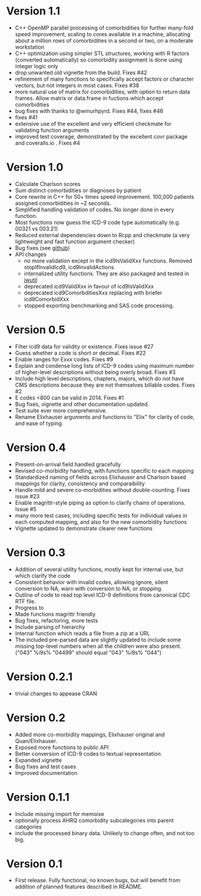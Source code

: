 # Version 1.1

 * C++ OpenMP parallel processing of comorbidities for further many-fold speed improvement, scaling to cores available in a machine, allocating about a million rows of comorbidities in a second or two, on a moderate workstation
 * C++ optimization using simpler STL structures, working with R factors (converted automatically) so comorbidity assignment is done using integer logic only
 * drop unwanted old vignette from the build. Fixes #42
 * refinement of many functions to specifically accept factors or character vectors, but not integers in most cases. Fixes #38
 * more natural use of matrix for comorbidities, with option to return data frames. Allow matrix or data.frame in fuctions which accept comorbidities
 * bug fixes with thanks to @wmurhpyrd. Fixes #44, fixes #46
 * fixes #41
 * extensive use of the excellent and very efficient checkmate for validating function arguments
 * improved test coverage, demonstrated by the excellent covr package and coveralls.io . Fixes #4
 
# Version 1.0

* Calculate Charlson scores
* Sum distinct comorbidities or diagnoses by patient
* Core rewrite in C++ for 50+ times speed improvement. 100,000 patients assigned comorbidities in ~2 seconds.
* Simplified handling validation of codes. No longer done in every function.
* Most functions now guess the ICD-9 code type automatically (e.g. 00321 vs 003.21)
* Reduced external dependencies down to Rcpp and checkmate (a very lightweight and fast function argument checker)
* Bug fixes (see [github](https://github.com/jackwasey/icd9/issues?q=is%3Aissue+is%3Aclosed))
* API changes
    - no more validation except in the icd9IsValidXxx functions. Removed stopIfInvalidIcd9, icd9InvalidActions
    - internalized utility functions. They are also packaged and tested in [jwutil](http://cran.r-project.org/web/packages/jwutil/index.html)
    - deprecated icd9ValidXxx in favour of icd9IsValidXxx
    - deprecated icd9ComorbditiesXxx replacing with briefer icd9ComorbidXxx
    - stopped exporting benchmarking and SAS code processing.

# Version 0.5

* Filter icd9 data for validity or existence. Fixes issue #27
* Guess whether a code is short or decimal. Fixes #22
* Enable ranges for Exxx codes. Fixes #9
* Explain and condense long lists of ICD-9 codes using maximum number of higher-level descriptions without being overly broad. Fixes #3
* Include high level descriptions, chapters, majors, which do not have CMS descriptions because they are not themselves billable codes. Fixes #2
* E codes <800 can be valid in 2014. Fixes #1
* Bug fixes, vignette and other documentation updated.
* Test suite ever more comprehensive.
* Rename Elixhauser arguments and functions to "Elix" for clarity of code, and ease of typing.

# Version 0.4

* Present-on-arrival field handled gracefully
* Revised co-morbidity handling, with functions specific to each mapping
* Standardized naming of fields across Elixhauser and Charlson based mappings for clarity, consistency and comparaibility
* Handle mild and severe co-morbidities without double-counting. Fixes issue #23
* Enable magrittr-style piping as option to clarify chains of operations. Issue #5
* many more test cases, including specific tests for individual values in each computed mapping, and also for the new comorbidity functions
* Vignette updated to demonstrate clearer new functions

# Version 0.3

* Addition of several utility functions, mostly kept for internal use, but which clarify the code
* Consistent behavior with invalid codes, allowing ignore, silent conversion to NA, warn with conversion to NA, or stopping.
* Outline of code to read top level ICD-9 definitions from canonical CDC RTF file.
* Progress to
* Made functions magrittr friendly
* Bug fixes, refactoring, more tests
* Include parsing of hierarchy
* Internal function which reads a file from a zip at a URL
* The included pre-parsed data are slightly updated to include some missing top-level numbers when all the children were also present. ("043" %i9s% "04499" should equal "043" %i9s% "044")

# Version 0.2.1

* trivial changes to appease CRAN

# Version 0.2

* Added more co-morbidity mappings, Elixhauser original and Quan/Elixhauser.
* Exposed more functions to public API
* Better conversion of ICD-9 codes to textual representation
* Expanded vignette
* Bug fixes and test cases
* Improved documentation

# Version 0.1.1

* Include missing import for memoise
* optionally process AHRQ comorbidity subcategories into parent categories
* include the processed binary data. Unlikely to change often, and not too big.


# Version 0.1

* First release. Fully functional, no known bugs, but will benefit from addition of planned features described in README.


